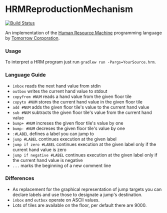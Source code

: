 # HRMReproductionMechanism

[![Build Status](https://travis-ci.org/oreissig/HRMReproductionMechanism.svg)](https://travis-ci.org/oreissig/HRMReproductionMechanism)

An implementation of the [Human Resource Machine](http://tomorrowcorporation.com/humanresourcemachine) programming language by [Tomorrow Corporation](http://tomorrowcorporation.com).

### Usage

To interpret a HRM program just run `gradlew run -Pargs=YourSource.hrm`.

### Language Guide

* `inbox` reads the next hand value from stdin
* `outbox` writes the current hand value to stdout
* `copyfrom #NUM` reads a hand value from the given floor tile
* `copyto #NUM` stores the current hand value in the given floor tile
* `add #NUM` adds the given floor tile's value to the current hand value
* `sub #NUM` subtracts the given floor tile's value from the current hand value
* `bump+ #NUM` increses the given floor tile's value by one
* `bump- #NUM` decreses the given floor tile's value by one
* `:#LABEL` defines a label you can jump to
* `jump #LABEL` continues execution at the given label
* `jump if zero #LABEL` continues execution at the given label only if the current hand value is zero
* `jump if negative #LABEL` continues execution at the given label only if the current hand value is negative
* `...` marks the beginning of a new comment line

### Differences

* As replacement for the graphical representation of jump targets you can declare labels and use those to designate a jump's destination.
* `inbox` and `outbox` operate on ASCII values.
* Lots of tiles are available on the floor, per default there are 9000.

